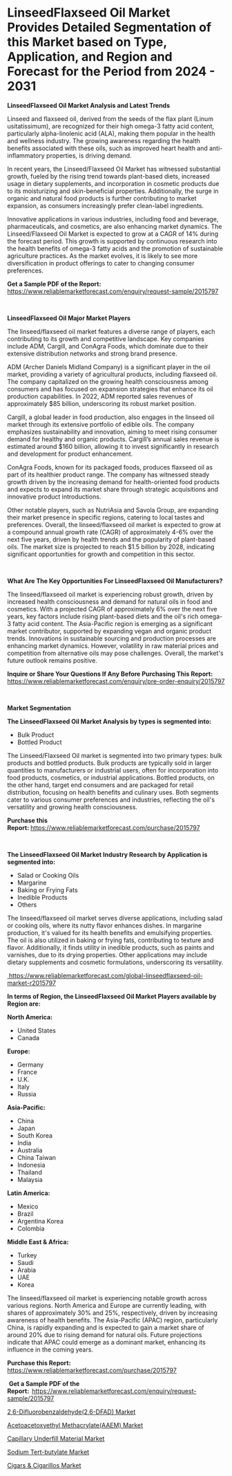 <p><h1>LinseedFlaxseed Oil Market Provides Detailed Segmentation of this Market based on Type, Application, and Region and Forecast for the Period from 2024 - 2031</h1></p><p><strong>LinseedFlaxseed Oil Market Analysis and Latest Trends</strong></p>
<p><p>Linseed and flaxseed oil, derived from the seeds of the flax plant (Linum usitatissimum), are recognized for their high omega-3 fatty acid content, particularly alpha-linolenic acid (ALA), making them popular in the health and wellness industry. The growing awareness regarding the health benefits associated with these oils, such as improved heart health and anti-inflammatory properties, is driving demand.</p><p>In recent years, the Linseed/Flaxseed Oil Market has witnessed substantial growth, fueled by the rising trend towards plant-based diets, increased usage in dietary supplements, and incorporation in cosmetic products due to its moisturizing and skin-beneficial properties. Additionally, the surge in organic and natural food products is further contributing to market expansion, as consumers increasingly prefer clean-label ingredients.</p><p>Innovative applications in various industries, including food and beverage, pharmaceuticals, and cosmetics, are also enhancing market dynamics. The Linseed/Flaxseed Oil Market is expected to grow at a CAGR of 14% during the forecast period. This growth is supported by continuous research into the health benefits of omega-3 fatty acids and the promotion of sustainable agriculture practices. As the market evolves, it is likely to see more diversification in product offerings to cater to changing consumer preferences.</p></p>
<p><strong>Get a Sample PDF of the Report:&nbsp;</strong> <a href="https://www.reliablemarketforecast.com/enquiry/request-sample/2015797?utm_campaign=1567&utm_medium=2&utm_source=Github&utm_content=ia&utm_term=27102024&utm_id=linseedflaxseed-oil">https://www.reliablemarketforecast.com/enquiry/request-sample/2015797</a></p>
<p>&nbsp;</p>
<p><strong>LinseedFlaxseed Oil Major Market Players</strong></p>
<p><p>The linseed/flaxseed oil market features a diverse range of players, each contributing to its growth and competitive landscape. Key companies include ADM, Cargill, and ConAgra Foods, which dominate due to their extensive distribution networks and strong brand presence.</p><p>ADM (Archer Daniels Midland Company) is a significant player in the oil market, providing a variety of agricultural products, including flaxseed oil. The company capitalized on the growing health consciousness among consumers and has focused on expansion strategies that enhance its oil production capabilities. In 2022, ADM reported sales revenues of approximately $85 billion, underscoring its robust market position.</p><p>Cargill, a global leader in food production, also engages in the linseed oil market through its extensive portfolio of edible oils. The company emphasizes sustainability and innovation, aiming to meet rising consumer demand for healthy and organic products. Cargill’s annual sales revenue is estimated around $160 billion, allowing it to invest significantly in research and development for product enhancement.</p><p>ConAgra Foods, known for its packaged foods, produces flaxseed oil as part of its healthier product range. The company has witnessed steady growth driven by the increasing demand for health-oriented food products and expects to expand its market share through strategic acquisitions and innovative product introductions.</p><p>Other notable players, such as NutriAsia and Savola Group, are expanding their market presence in specific regions, catering to local tastes and preferences. Overall, the linseed/flaxseed oil market is expected to grow at a compound annual growth rate (CAGR) of approximately 4-6% over the next five years, driven by health trends and the popularity of plant-based oils. The market size is projected to reach $1.5 billion by 2028, indicating significant opportunities for growth and competition in this sector.</p></p>
<p>&nbsp;</p>
<p><strong>What Are The Key Opportunities For LinseedFlaxseed Oil Manufacturers?</strong></p>
<p><p>The linseed/flaxseed oil market is experiencing robust growth, driven by increased health consciousness and demand for natural oils in food and cosmetics. With a projected CAGR of approximately 6% over the next five years, key factors include rising plant-based diets and the oil's rich omega-3 fatty acid content. The Asia-Pacific region is emerging as a significant market contributor, supported by expanding vegan and organic product trends. Innovations in sustainable sourcing and production processes are enhancing market dynamics. However, volatility in raw material prices and competition from alternative oils may pose challenges. Overall, the market's future outlook remains positive.</p></p>
<p><strong>Inquire or Share Your Questions If Any Before Purchasing This Report:</strong> <a href="https://www.reliablemarketforecast.com/enquiry/pre-order-enquiry/2015797?utm_campaign=1567&utm_medium=2&utm_source=Github&utm_content=ia&utm_term=27102024&utm_id=linseedflaxseed-oil">https://www.reliablemarketforecast.com/enquiry/pre-order-enquiry/2015797</a></p>
<p>&nbsp;</p>
<p><strong>Market Segmentation</strong></p>
<p><strong>The LinseedFlaxseed Oil Market Analysis by types is segmented into:</strong></p>
<p><ul><li>Bulk Product</li><li>Bottled Product</li></ul></p>
<p><p>The Linseed/Flaxseed Oil market is segmented into two primary types: bulk products and bottled products. Bulk products are typically sold in larger quantities to manufacturers or industrial users, often for incorporation into food products, cosmetics, or industrial applications. Bottled products, on the other hand, target end consumers and are packaged for retail distribution, focusing on health benefits and culinary uses. Both segments cater to various consumer preferences and industries, reflecting the oil's versatility and growing health consciousness.</p></p>
<p><strong>Purchase this Report:&nbsp;</strong><a href="https://www.reliablemarketforecast.com/purchase/2015797?utm_campaign=1567&utm_medium=2&utm_source=Github&utm_content=ia&utm_term=27102024&utm_id=linseedflaxseed-oil">https://www.reliablemarketforecast.com/purchase/2015797</a></p>
<p>&nbsp;</p>
<p><strong>The LinseedFlaxseed Oil Market Industry Research by Application is segmented into:</strong></p>
<p><ul><li>Salad or Cooking Oils</li><li>Margarine</li><li>Baking or Frying Fats</li><li>Inedible Products</li><li>Others</li></ul></p>
<p><p>The linseed/flaxseed oil market serves diverse applications, including salad or cooking oils, where its nutty flavor enhances dishes. In margarine production, it's valued for its health benefits and emulsifying properties. The oil is also utilized in baking or frying fats, contributing to texture and flavor. Additionally, it finds utility in inedible products, such as paints and varnishes, due to its drying properties. Other applications may include dietary supplements and cosmetic formulations, underscoring its versatility.</p></p>
<p><a href="https://www.reliablemarketforecast.com/global-linseedflaxseed-oil-market-r2015797?utm_campaign=1567&utm_medium=2&utm_source=Github&utm_content=ia&utm_term=27102024&utm_id=linseedflaxseed-oil">&nbsp;https://www.reliablemarketforecast.com/global-linseedflaxseed-oil-market-r2015797</a></p>
<p><strong>In terms of Region, the LinseedFlaxseed Oil Market Players available by Region are:</strong></p>
<p>
    <p> <strong> North America: </strong>
        <ul>
            <li>United States</li>
            <li>Canada</li>
        </ul>
        </p> 
    <p> <strong> Europe: </strong>
        <ul>
            <li>Germany</li>
            <li>France</li>
            <li>U.K.</li>
            <li>Italy</li>
            <li>Russia</li>
        </ul>
        </p> 
    <p> <strong> Asia-Pacific: </strong>
        <ul>
            <li>China</li>
            <li>Japan</li>
            <li>South Korea</li>
            <li>India</li>
            <li>Australia</li>
            <li>China Taiwan</li>
            <li>Indonesia</li>
            <li>Thailand</li>
            <li>Malaysia</li>
        </ul>
        </p> 
    <p> <strong> Latin America: </strong>
        <ul>
            <li>Mexico</li>
            <li>Brazil</li>
            <li>Argentina Korea</li>
            <li>Colombia</li>
        </ul>
        </p> 
    <p> <strong> Middle East & Africa: </strong>
        <ul>
            <li>Turkey</li>
            <li>Saudi</li>
            <li>Arabia</li>
            <li>UAE</li>
            <li>Korea</li>
        </ul>
    </p>
    </p>
<p><p>The linseed/flaxseed oil market is experiencing notable growth across various regions. North America and Europe are currently leading, with shares of approximately 30% and 25%, respectively, driven by increasing awareness of health benefits. The Asia-Pacific (APAC) region, particularly China, is rapidly expanding and is expected to gain a market share of around 20% due to rising demand for natural oils. Future projections indicate that APAC could emerge as a dominant market, enhancing its influence in the coming years.</p></p>
<p><strong>Purchase this Report: </strong><a href="https://www.reliablemarketforecast.com/purchase/2015797?utm_campaign=1567&utm_medium=2&utm_source=Github&utm_content=ia&utm_term=27102024&utm_id=linseedflaxseed-oil">https://www.reliablemarketforecast.com/purchase/2015797</a></p>
<p>&nbsp;<strong>Get a Sample PDF of the Report:&nbsp;&nbsp;</strong><a href="https://www.reliablemarketforecast.com/enquiry/request-sample/2015797?utm_campaign=1567&utm_medium=2&utm_source=Github&utm_content=ia&utm_term=27102024&utm_id=linseedflaxseed-oil">https://www.reliablemarketforecast.com/enquiry/request-sample/2015797</a></p>
<p><strong></strong></p>
<p><p><a href="https://www.linkedin.com/pulse/26-difluorobenzaldehyde26-dfad-market-regional-outlook-competition-fafcc?utm_campaign=1567&utm_medium=2&utm_source=Github&utm_content=ia&utm_term=27102024&utm_id=linseedflaxseed-oil">2,6-Difluorobenzaldehyde(2,6-DFAD) Market</a></p><p><a href="https://www.linkedin.com/pulse/global-acetoacetoxyethyl-methacrylateaaem-market-opportunities-099dc?utm_campaign=1567&utm_medium=2&utm_source=Github&utm_content=ia&utm_term=27102024&utm_id=linseedflaxseed-oil">Acetoacetoxyethyl Methacrylate(AAEM) Market</a></p><p><a href="https://www.linkedin.com/pulse/capillary-underfill-material-market-consolidation-impact-izq3c?utm_campaign=1567&utm_medium=2&utm_source=Github&utm_content=ia&utm_term=27102024&utm_id=linseedflaxseed-oil">Capillary Underfill Material Market</a></p><p><a href="https://www.linkedin.com/pulse/sodium-tert-butylate-market-size-segmentation-trends-growth-2bgbc?utm_campaign=1567&utm_medium=2&utm_source=Github&utm_content=ia&utm_term=27102024&utm_id=linseedflaxseed-oil">Sodium Tert-butylate Market</a></p><p><a href="https://www.linkedin.com/pulse/evolution-cigars-cigarillos-market-key-shifts-from-2024-2031-iejec?utm_campaign=1567&utm_medium=2&utm_source=Github&utm_content=ia&utm_term=27102024&utm_id=linseedflaxseed-oil">Cigars & Cigarillos Market</a></p></p>